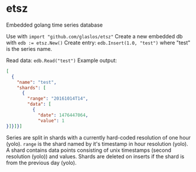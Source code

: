 # etsz
Embedded golang time series database

Use with `import "github.com/glaslos/etsz"`
Create a new embedded db with `edb := etsz.New()`
Create entry: `edb.Insert(1.0, "test")` where "test" is the series name.

Read data: `edb.Read("test")`
Example output:
```JSON
[
  {
    "name": "test",
    "shards": [
      {
        "range": "20161014T14",
        "data": [
          {
            "date": 1476447064,
            "value": 1
}]}]}]
```

Series are split in shards with a currently hard-coded resolution of one hour (yolo).
`range` is the shard named by it's timestamp in hour resolution (yolo).
A shard contains data points consisting of unix timestamps (second resolution (yolo)) and values.
Shards are deleted on inserts if the shard is from the previous day (yolo).
